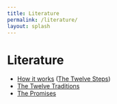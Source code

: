 ```yaml
---
title: Literature
permalink: /literature/
layout: splash 
---
```


# Literature

* [How it works](/how) ([The Twelve Steps](/steps))
* [The Twelve Traditions](/traditions)
* [The Promises](/promises)
